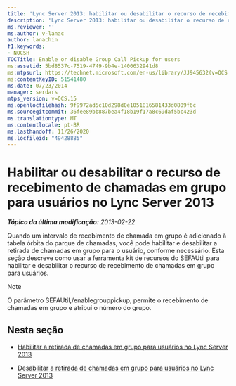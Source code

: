 ```yaml
---
title: 'Lync Server 2013: habilitar ou desabilitar o recurso de recebimento de chamadas em grupo para usuários'
description: 'Lync Server 2013: habilitar ou desabilitar o recurso de recebimento de chamadas em grupo para usuários.'
ms.reviewer: ''
ms.author: v-lanac
author: lanachin
f1.keywords:
- NOCSH
TOCTitle: Enable or disable Group Call Pickup for users
ms:assetid: 5bd8537c-7519-4749-9b4e-1400632941d8
ms:mtpsurl: https://technet.microsoft.com/en-us/library/JJ945632(v=OCS.15)
ms:contentKeyID: 51541480
ms.date: 07/23/2014
manager: serdars
mtps_version: v=OCS.15
ms.openlocfilehash: 9f9972ad5c10d298d0e1051816581433d0809f6c
ms.sourcegitcommit: 36fee89bb887bea4f18b19f17a8c69daf5bc423d
ms.translationtype: MT
ms.contentlocale: pt-BR
ms.lasthandoff: 11/26/2020
ms.locfileid: "49428885"
---
```

# <a name="enable-or-disable-group-call-pickup-for-users-in-lync-server-2013"></a>Habilitar ou desabilitar o recurso de recebimento de chamadas em grupo para usuários no Lync Server 2013

<div data-xmlns="http://www.w3.org/1999/xhtml">

<div class="topic" data-xmlns="http://www.w3.org/1999/xhtml" data-msxsl="urn:schemas-microsoft-com:xslt" data-cs="https://msdn.microsoft.com/">

<div data-asp="https://msdn2.microsoft.com/asp">



</div>

<div id="mainSection">

<div id="mainBody">

<span> </span>

_**Tópico da última modificação:** 2013-02-22_

Quando um intervalo de recebimento de chamada em grupo é adicionado à tabela órbita do parque de chamadas, você pode habilitar e desabilitar a retirada de chamadas em grupo para o usuário, conforme necessário. Esta seção descreve como usar a ferramenta kit de recursos do SEFAUtil para habilitar e desabilitar o recurso de recebimento de chamadas em grupo para usuários.

<div>


> [!NOTE]  
> O parâmetro SEFAUtil,/enablegrouppickup, permite o recebimento de chamadas em grupo e atribui o número do grupo.



</div>

<div>

## <a name="in-this-section"></a>Nesta seção

  - [Habilitar a retirada de chamadas em grupo para usuários no Lync Server 2013](lync-server-2013-enable-group-call-pickup-for-users.md)

  - [Desabilitar a retirada de chamadas em grupo para usuários no Lync Server 2013](lync-server-2013-disable-group-call-pickup-for-users.md)

</div>

</div>

<span> </span>

</div>

</div>

</div>

